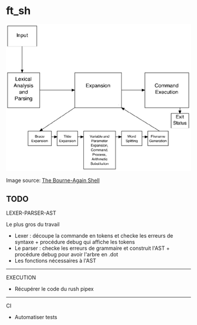 # ft_sh

<p align="center">
  <img src="doc/assets/bash-article-diagram.png" alt="bash diagram" />
</p>

Image source: [The Bourne-Again Shell](https://www.aosabook.org/en/bash.html)

## TODO

LEXER-PARSER-AST

Le plus gros du travail

- Lexer : découpe la commande en tokens et checke les erreurs de syntaxe + procédure debug qui affiche les tokens
- Le parser : checke les erreurs de grammaire et construit l'AST + procédure debug pour avoir l'arbre en .dot
- Les fonctions nécessaires à l'AST

--------

EXECUTION

- Récupérer le code du rush pipex

--------

CI

- Automatiser tests

